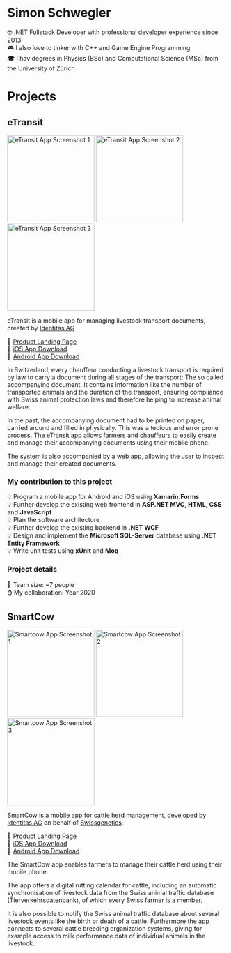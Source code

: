 # Simon Schwegler
🤓 .NET Fullstack Developer with professional developer experience since 2013  
🎮 I also love to tinker with C++ and Game Engine Programming  
🎓 I hav degrees in Physics (BSc) and Computational Science (MSc) from the University of Zürich

# Projects

## eTransit

<img src="https://play-lh.googleusercontent.com/VylNnq_c1m6hTLlRMXkkJ1HUAZbSSJU4YmUacdl5kr4-K0uV9NkeDBca-mqnmZBGpQ=w2560-h1440-rw" alt="eTransit App Screenshot 1" width="200"/>
<img src="https://play-lh.googleusercontent.com/4xqIl14dqnMej9KmwqI_TsqbkWnLOe8KbA1sm7FVUUDrqnEULlo0xM46Qdwh-naEPzw=w2560-h1440-rw" alt="eTransit App Screenshot 2" width="200"/>
<img src="https://play-lh.googleusercontent.com/4xqIl14dqnMej9KmwqI_TsqbkWnLOe8KbA1sm7FVUUDrqnEULlo0xM46Qdwh-naEPzw=w2560-h1440-rw" alt="eTransit App Screenshot 3" width="200"/>

eTransit is a mobile app for managing livestock transport documents, created by [Identitas AG](https://www.identitas.ch)

🔗 [Product Landing Page](https://www.identitas.ch/produkte/etransit)  
🔗 [iOS App Download](https://apps.apple.com/ch/app/etransit-farmer/id1495796994)  
🔗 [Android App Download](https://play.google.com/store/apps/details?id=ch.identitas.ebdthapp)

In Switzerland, every chauffeur conducting a livestock transport is required by law to carry a document during all stages of the transport: The so called accompanying document. It contains information like the number of transported animals and the duration of the transport, ensuring compliance with Swiss animal protection laws and therefore helping to increase animal welfare.  

In the past, the accompanying document had to be printed on paper, carried around and filled in physically. This was a tedious and error prone process. The eTransit app allows farmers and chauffeurs to easily create and manage their accompanying documents using their mobile phone.

The system is also accompanied by a web app, allowing the user to inspect and manage their created documents.

### My contribution to this project

💡 Program a mobile app for Android and iOS using **Xamarin.Forms**  
💡 Further develop the existing web frontend in **ASP.NET MVC**, **HTML**, **CSS** and **JavaScript**  
💡 Plan the software architecture  
💡 Further develop the existing backend in **.NET WCF**  
💡 Design and implement the **Microsoft SQL-Server** database using **.NET Entity Framework**  
💡 Write unit tests using **xUnit** and **Moq**

### Project details

👷 Team size: ~7 people  
⌚ My collaboration: Year 2020

## SmartCow

<img src="https://play-lh.googleusercontent.com/8S1Ri51nSVxwjuxVpbCJZtYcf59kmaiXybIb7pc2c5RWnFMxx3gJhHKAyoAfYU3bGcnK=w2560-h1440-rw" alt="Smartcow App Screenshot 1" width="200"/>
<img src="https://play-lh.googleusercontent.com/-wTXrWF7lElgWXpMgRzyE3mhyxvPSEE4eGOMgF9ilA7KJY93z8-YEL6OxSffYjgeAVA=w2560-h1440-rw" alt="Smartcow App Screenshot 2" width="200"/>
<img src="https://play-lh.googleusercontent.com/X-ADWkAo5kKRcEd1wCwMdMzYH4-GYxkMegJkiD6sMmv0d5BlZZJjIBzd8jokm6gTFzY=w2560-h1440-rw" alt="Smartcow App Screenshot 3" width="200"/>

SmartCow is a mobile app for cattle herd management, developed by [Identitas AG](https://www.identitas.ch/) on behalf of [Swissgenetics](https://swissgenetics.ch/).

🔗 [Product Landing Page](https://swissgenetics.ch/onlineservice/smartcow/)  
🔗 [iOS App Download](https://apps.apple.com/ch/app/smartcow/id716603209)  
🔗 [Android App Download](https://play.google.com/store/apps/details?id=ch.swissgenetics.smartcow)

The SmartCow app enables farmers to manage their cattle herd using their mobile phone.

The app offers a digital rutting calendar for cattle, including an automatic synchronisation of livestock data from the Swiss animal traffic database (Tierverkehrsdatenbank), of which every Swiss farmer is a member.

It is also possible to notify the Swiss animal traffic database about several livestock events like the birth or death of a cattle. Furthermore the app connects to several cattle breeding organization systems, giving for example access to milk performance data of individual animals in the livestock.